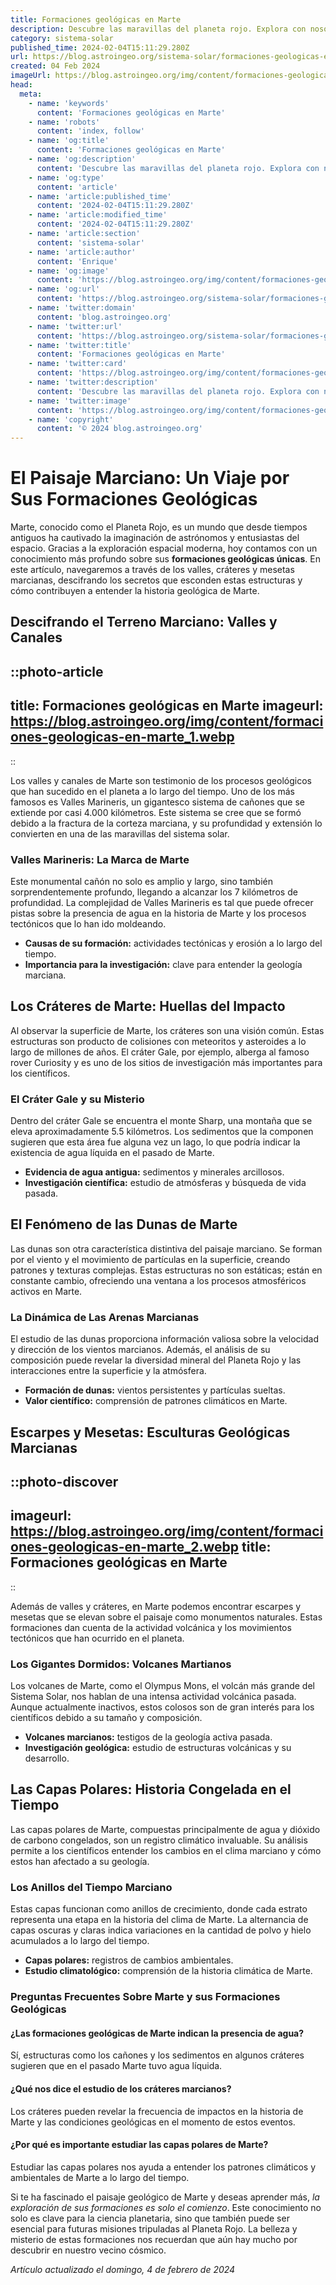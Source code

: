 ```yaml
---
title: Formaciones geológicas en Marte
description: Descubre las maravillas del planeta rojo. Explora con nosotros las impresionantes formaciones geológicas de Marte y sus secretos.
category: sistema-solar
published_time: 2024-02-04T15:11:29.280Z
url: https://blog.astroingeo.org/sistema-solar/formaciones-geologicas-en-marte
created: 04 Feb 2024
imageUrl: https://blog.astroingeo.org/img/content/formaciones-geologicas-en-marte_1.webp
head:
  meta:
    - name: 'keywords'
      content: 'Formaciones geológicas en Marte'
    - name: 'robots'
      content: 'index, follow'
    - name: 'og:title'
      content: 'Formaciones geológicas en Marte'
    - name: 'og:description'
      content: 'Descubre las maravillas del planeta rojo. Explora con nosotros las impresionantes formaciones geológicas de Marte y sus secretos.'
    - name: 'og:type'
      content: 'article'
    - name: 'article:published_time'
      content: '2024-02-04T15:11:29.280Z'
    - name: 'article:modified_time'
      content: '2024-02-04T15:11:29.280Z'
    - name: 'article:section'
      content: 'sistema-solar'
    - name: 'article:author'
      content: 'Enrique'
    - name: 'og:image'
      content: 'https://blog.astroingeo.org/img/content/formaciones-geologicas-en-marte_1.webp'
    - name: 'og:url'
      content: 'https://blog.astroingeo.org/sistema-solar/formaciones-geologicas-en-marte'
    - name: 'twitter:domain'
      content: 'blog.astroingeo.org'
    - name: 'twitter:url'
      content: 'https://blog.astroingeo.org/sistema-solar/formaciones-geologicas-en-marte'
    - name: 'twitter:title'
      content: 'Formaciones geológicas en Marte'
    - name: 'twitter:card'
      content: 'https://blog.astroingeo.org/img/content/formaciones-geologicas-en-marte_1.webp'
    - name: 'twitter:description'
      content: 'Descubre las maravillas del planeta rojo. Explora con nosotros las impresionantes formaciones geológicas de Marte y sus secretos.'
    - name: 'twitter:image'
      content: 'https://blog.astroingeo.org/img/content/formaciones-geologicas-en-marte_1.webp'
    - name: 'copyright'
      content: '© 2024 blog.astroingeo.org'
---
```

# El Paisaje Marciano: Un Viaje por Sus Formaciones Geológicas 

Marte, conocido como el Planeta Rojo, es un mundo que desde tiempos antiguos ha cautivado la imaginación de astrónomos y entusiastas del espacio. Gracias a la exploración espacial moderna, hoy contamos con un conocimiento más profundo sobre sus **formaciones geológicas únicas**. En este artículo, navegaremos a través de los valles, cráteres y mesetas marcianas, descifrando los secretos que esconden estas estructuras y cómo contribuyen a entender la historia geológica de Marte.

## Descifrando el Terreno Marciano: Valles y Canales


::photo-article
---
title: Formaciones geológicas en Marte
imageurl: https://blog.astroingeo.org/img/content/formaciones-geologicas-en-marte_1.webp
---
::



Los valles y canales de Marte son testimonio de los procesos geológicos que han sucedido en el planeta a lo largo del tiempo. Uno de los más famosos es Valles Marineris, un gigantesco sistema de cañones que se extiende por casi 4.000 kilómetros. Este sistema se cree que se formó debido a la fractura de la corteza marciana, y su profundidad y extensión lo convierten en una de las maravillas del sistema solar.

### Valles Marineris: La Marca de Marte

Este monumental cañón no solo es amplio y largo, sino también sorprendentemente profundo, llegando a alcanzar los 7 kilómetros de profundidad. La complejidad de Valles Marineris es tal que puede ofrecer pistas sobre la presencia de agua en la historia de Marte y los procesos tectónicos que lo han ido moldeando.

- **Causas de su formación:** actividades tectónicas y erosión a lo largo del tiempo.
- **Importancia para la investigación:** clave para entender la geología marciana.

## Los Cráteres de Marte: Huellas del Impacto

Al observar la superficie de Marte, los cráteres son una visión común. Estas estructuras son producto de colisiones con meteoritos y asteroides a lo largo de millones de años. El cráter Gale, por ejemplo, alberga al famoso rover Curiosity y es uno de los sitios de investigación más importantes para los científicos.

### El Cráter Gale y su Misterio

Dentro del cráter Gale se encuentra el monte Sharp, una montaña que se eleva aproximadamente 5.5 kilómetros. Los sedimentos que la componen sugieren que esta área fue alguna vez un lago, lo que podría indicar la existencia de agua líquida en el pasado de Marte.

- **Evidencia de agua antigua:** sedimentos y minerales arcillosos.
- **Investigación científica:** estudio de atmósferas y búsqueda de vida pasada.

## El Fenómeno de las Dunas de Marte

Las dunas son otra característica distintiva del paisaje marciano. Se forman por el viento y el movimiento de partículas en la superficie, creando patrones y texturas complejas. Estas estructuras no son estáticas; están en constante cambio, ofreciendo una ventana a los procesos atmosféricos activos en Marte.

### La Dinámica de Las Arenas Marcianas

El estudio de las dunas proporciona información valiosa sobre la velocidad y dirección de los vientos marcianos. Además, el análisis de su composición puede revelar la diversidad mineral del Planeta Rojo y las interacciones entre la superficie y la atmósfera.

- **Formación de dunas:** vientos persistentes y partículas sueltas.
- **Valor científico:** comprensión de patrones climáticos en Marte.

## Escarpes y Mesetas: Esculturas Geológicas Marcianas


::photo-discover
---
imageurl: https://blog.astroingeo.org/img/content/formaciones-geologicas-en-marte_2.webp
title: Formaciones geológicas en Marte
---
::



Además de valles y cráteres, en Marte podemos encontrar escarpes y mesetas que se elevan sobre el paisaje como monumentos naturales. Estas formaciones dan cuenta de la actividad volcánica y los movimientos tectónicos que han ocurrido en el planeta.

### Los Gigantes Dormidos: Volcanes Martianos

Los volcanes de Marte, como el Olympus Mons, el volcán más grande del Sistema Solar, nos hablan de una intensa actividad volcánica pasada. Aunque actualmente inactivos, estos colosos son de gran interés para los científicos debido a su tamaño y composición.

- **Volcanes marcianos:** testigos de la geología activa pasada.
- **Investigación geológica:** estudio de estructuras volcánicas y su desarrollo.

## Las Capas Polares: Historia Congelada en el Tiempo

Las capas polares de Marte, compuestas principalmente de agua y dióxido de carbono congelados, son un registro climático invaluable. Su análisis permite a los científicos entender los cambios en el clima marciano y cómo estos han afectado a su geología.

### Los Anillos del Tiempo Marciano

Estas capas funcionan como anillos de crecimiento, donde cada estrato representa una etapa en la historia del clima de Marte. La alternancia de capas oscuras y claras indica variaciones en la cantidad de polvo y hielo acumulados a lo largo del tiempo.

- **Capas polares:** registros de cambios ambientales.
- **Estudio climatológico:** comprensión de la historia climática de Marte.

### Preguntas Frecuentes Sobre Marte y sus Formaciones Geológicas

#### ¿Las formaciones geológicas de Marte indican la presencia de agua?
Sí, estructuras como los cañones y los sedimentos en algunos cráteres sugieren que en el pasado Marte tuvo agua líquida.

#### ¿Qué nos dice el estudio de los cráteres marcianos?
Los cráteres pueden revelar la frecuencia de impactos en la historia de Marte y las condiciones geológicas en el momento de estos eventos.

#### ¿Por qué es importante estudiar las capas polares de Marte?
Estudiar las capas polares nos ayuda a entender los patrones climáticos y ambientales de Marte a lo largo del tiempo.

Si te ha fascinado el paisaje geológico de Marte y deseas aprender más, *la exploración de sus formaciones es solo el comienzo*. Este conocimiento no solo es clave para la ciencia planetaria, sino que también puede ser esencial para futuras misiones tripuladas al Planeta Rojo. La belleza y misterio de estas formaciones nos recuerdan que aún hay mucho por descubrir en nuestro vecino cósmico.

_Artículo actualizado el domingo, 4 de febrero de 2024_